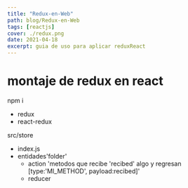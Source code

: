 ```yaml
---
title: "Redux-en-Web"
path: blog/Redux-en-Web
tags: [reactjs]
cover: ./redux.png
date: 2021-04-18
excerpt: guia de uso para aplicar reduxReact
---
```


# montaje de redux en react

npm i 
- redux
- react-redux

src/store
- index.js
- entidades'folder'
    - action    'metodos que recibe 'recibed' algo y regresan [type:'MI_METHOD', payload:recibed]'
    - reducer

